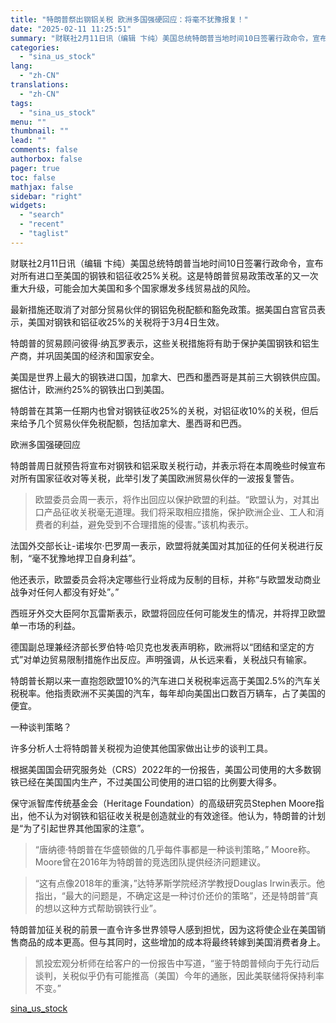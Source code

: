 ```yaml
---
title: "特朗普祭出钢铝关税 欧洲多国强硬回应：将毫不犹豫报复！"
date: "2025-02-11 11:25:51"
summary: "财联社2月11日讯（编辑 卞纯）美国总统特朗普当地时间10日签署行政命令，宣布..."
categories:
  - "sina_us_stock"
lang:
  - "zh-CN"
translations:
  - "zh-CN"
tags:
  - "sina_us_stock"
menu: ""
thumbnail: ""
lead: ""
comments: false
authorbox: false
pager: true
toc: false
mathjax: false
sidebar: "right"
widgets:
  - "search"
  - "recent"
  - "taglist"
---
```


财联社2月11日讯（编辑 卞纯）美国总统特朗普当地时间10日签署行政命令，宣布对所有进口至美国的钢铁和铝征收25%关税。这是特朗普贸易政策改革的又一次重大升级，可能会加大美国和多个国家爆发多线贸易战的风险。

最新措施还取消了对部分贸易伙伴的钢铝免税配额和豁免政策。据美国白宫官员表示，美国对钢铁和铝征收25%的关税将于3月4日生效。

特朗普的贸易顾问彼得·纳瓦罗表示，这些关税措施将有助于保护美国钢铁和铝生产商，并巩固美国的经济和国家安全。

美国是世界上最大的钢铁进口国，加拿大、巴西和墨西哥是其前三大钢铁供应国。据估计，欧洲约25%的钢铁出口到美国。

特朗普在其第一任期内也曾对钢铁征收25%的关税，对铝征收10%的关税，但后来给予几个贸易伙伴免税配额，包括加拿大、墨西哥和巴西。

欧洲多国强硬回应

特朗普周日就预告将宣布对钢铁和铝采取关税行动，并表示将在本周晚些时候宣布对所有国家征收对等关税，此举引发了美国欧洲贸易伙伴的一波报复警告。

> 欧盟委员会周一表示，将作出回应以保护欧盟的利益。“欧盟认为，对其出口产品征收关税毫无道理。我们将采取相应措施，保护欧洲企业、工人和消费者的利益，避免受到不合理措施的侵害。”该机构表示。

法国外交部长让-诺埃尔·巴罗周一表示，欧盟将就美国对其加征的任何关税进行反制，“毫不犹豫地捍卫自身利益”。

他还表示，欧盟委员会将决定哪些行业将成为反制的目标，并称“与欧盟发动商业战争对任何人都没有好处”。”

西班牙外交大臣阿尔瓦雷斯表示，欧盟将回应任何可能发生的情况，并将捍卫欧盟单一市场的利益。

德国副总理兼经济部长罗伯特·哈贝克也发表声明称，欧洲将以“团结和坚定的方式”对单边贸易限制措施作出反应。声明强调，从长远来看，关税战只有输家。

特朗普长期以来一直抱怨欧盟10%的汽车进口关税税率远高于美国2.5%的汽车关税税率。他指责欧洲不买美国的汽车，每年却向美国出口数百万辆车，占了美国的便宜。

一种谈判策略？

许多分析人士将特朗普关税视为迫使其他国家做出让步的谈判工具。

根据美国国会研究服务处（CRS）2022年的一份报告，美国公司使用的大多数钢铁已经在美国国内生产，不过美国公司使用的进口铝的比例要大得多。

保守派智库传统基金会（Heritage Foundation）的高级研究员Stephen Moore指出，他不认为对钢铁和铝征收关税是创造就业的有效途径。他认为，特朗普的计划是“为了引起世界其他国家的注意”。

> “唐纳德·特朗普在华盛顿做的几乎每件事都是一种谈判策略，” Moore称。Moore曾在2016年为特朗普的竞选团队提供经济问题建议。

> “这有点像2018年的重演，”达特茅斯学院经济学教授Douglas Irwin表示。他指出，“最大的问题是，不确定这是一种讨价还价的策略”，还是特朗普“真的想以这种方式帮助钢铁行业”。

特朗普加征关税的前景一直令许多世界领导人感到担忧，因为这将使企业在美国销售商品的成本更高。但与其同时，这些增加的成本将最终转嫁到美国消费者身上。

> 凯投宏观分析师在给客户的一份报告中写道，“鉴于特朗普倾向于先行动后谈判，关税似乎仍有可能推高（美国）今年的通胀，因此美联储将保持利率不变。”

[sina_us_stock](https://finance.sina.com.cn/money/forex/forexinfo/2025-02-11/doc-inekasqe3322944.shtml)
